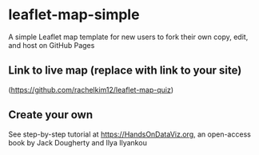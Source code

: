 # leaflet-map-simple
A simple Leaflet map template for new users to fork their own copy, edit, and host on GitHub Pages

## Link to live map (replace with link to your site)
(https://github.com/rachelkim12/leaflet-map-quiz)

## Create your own
See step-by-step tutorial at https://HandsOnDataViz.org, an open-access book by Jack Dougherty and Ilya Ilyankou
